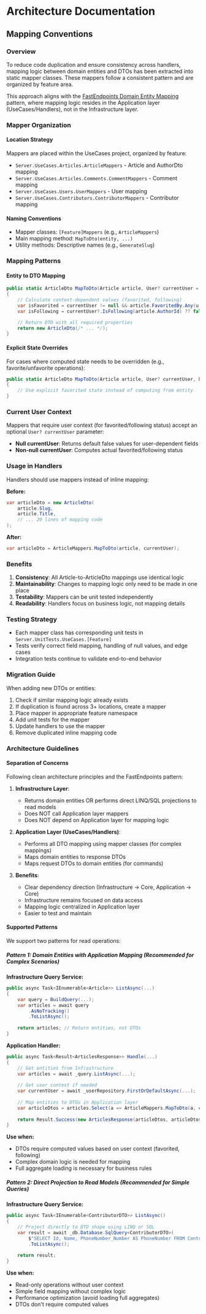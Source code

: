 # Architecture Documentation

## Mapping Conventions

### Overview
To reduce code duplication and ensure consistency across handlers, mapping logic between domain entities and DTOs has been extracted into static mapper classes. These mappers follow a consistent pattern and are organized by feature area.

This approach aligns with the [FastEndpoints Domain Entity Mapping](https://fast-endpoints.com/docs/domain-entity-mapping) pattern, where mapping logic resides in the Application layer (UseCases/Handlers), not in the Infrastructure layer.

### Mapper Organization

#### Location Strategy
Mappers are placed within the UseCases project, organized by feature:
- `Server.UseCases.Articles.ArticleMappers` - Article and AuthorDto mapping
- `Server.UseCases.Articles.Comments.CommentMappers` - Comment mapping  
- `Server.UseCases.Users.UserMappers` - User mapping
- `Server.UseCases.Contributors.ContributorMappers` - Contributor mapping

#### Naming Conventions
- Mapper classes: `[Feature]Mappers` (e.g., `ArticleMappers`)
- Main mapping method: `MapToDto(entity, ...)`
- Utility methods: Descriptive names (e.g., `GenerateSlug`)

### Mapping Patterns

#### Entity to DTO Mapping
```csharp
public static ArticleDto MapToDto(Article article, User? currentUser = null)
{
    // Calculate context-dependent values (favorited, following)
    var isFavorited = currentUser != null && article.FavoritedBy.Any(u => u.Id == currentUser.Id);
    var isFollowing = currentUser?.IsFollowing(article.AuthorId) ?? false;

    // Return DTO with all required properties
    return new ArticleDto(/* ... */);
}
```

#### Explicit State Overrides
For cases where computed state needs to be overridden (e.g., favorite/unfavorite operations):
```csharp
public static ArticleDto MapToDto(Article article, User? currentUser, bool isFavorited)
{
    // Use explicit favorited state instead of computing from entity
}
```

### Current User Context
Mappers that require user context (for favorited/following status) accept an optional `User? currentUser` parameter:
- **Null currentUser**: Returns default false values for user-dependent fields
- **Non-null currentUser**: Computes actual favorited/following status

### Usage in Handlers
Handlers should use mappers instead of inline mapping:

**Before:**
```csharp
var articleDto = new ArticleDto(
    article.Slug,
    article.Title,
    // ... 20 lines of mapping code
);
```

**After:**
```csharp
var articleDto = ArticleMappers.MapToDto(article, currentUser);
```

### Benefits
1. **Consistency**: All Article-to-ArticleDto mappings use identical logic
2. **Maintainability**: Changes to mapping logic only need to be made in one place
3. **Testability**: Mappers can be unit tested independently
4. **Readability**: Handlers focus on business logic, not mapping details

### Testing Strategy
- Each mapper class has corresponding unit tests in `Server.UnitTests.UseCases.[Feature]`
- Tests verify correct field mapping, handling of null values, and edge cases
- Integration tests continue to validate end-to-end behavior

### Migration Guide
When adding new DTOs or entities:
1. Check if similar mapping logic already exists
2. If duplication is found across 3+ locations, create a mapper
3. Place mapper in appropriate feature namespace
4. Add unit tests for the mapper
5. Update handlers to use the mapper
6. Remove duplicated inline mapping code

### Architecture Guidelines

#### Separation of Concerns
Following clean architecture principles and the FastEndpoints pattern:

1. **Infrastructure Layer**: 
   - Returns domain entities OR performs direct LINQ/SQL projections to read models
   - Does NOT call Application layer mappers
   - Does NOT depend on Application layer for mapping logic

2. **Application Layer (UseCases/Handlers)**:
   - Performs all DTO mapping using mapper classes (for complex mappings)
   - Maps domain entities to response DTOs
   - Maps request DTOs to domain entities (for commands)

3. **Benefits**:
   - Clear dependency direction (Infrastructure → Core, Application → Core)
   - Infrastructure remains focused on data access
   - Mapping logic centralized in Application layer
   - Easier to test and maintain

#### Supported Patterns

We support two patterns for read operations:

##### Pattern 1: Domain Entities with Application Mapping (Recommended for Complex Scenarios)

**Infrastructure Query Service:**
```csharp
public async Task<IEnumerable<Article>> ListAsync(...)
{
    var query = BuildQuery(...);
    var articles = await query
        .AsNoTracking()
        .ToListAsync();
    
    return articles; // Return entities, not DTOs
}
```

**Application Handler:**
```csharp
public async Task<Result<ArticlesResponse>> Handle(...)
{
    // Get entities from Infrastructure
    var articles = await _query.ListAsync(...);
    
    // Get user context if needed
    var currentUser = await _userRepository.FirstOrDefaultAsync(...);
    
    // Map entities to DTOs in Application layer
    var articleDtos = articles.Select(a => ArticleMappers.MapToDto(a, currentUser)).ToList();
    
    return Result.Success(new ArticlesResponse(articleDtos, articleDtos.Count));
}
```

**Use when:**
- DTOs require computed values based on user context (favorited, following)
- Complex domain logic is needed for mapping
- Full aggregate loading is necessary for business rules

##### Pattern 2: Direct Projection to Read Models (Recommended for Simple Queries)

**Infrastructure Query Service:**
```csharp
public async Task<IEnumerable<ContributorDTO>> ListAsync()
{
    // Project directly to DTO shape using LINQ or SQL
    var result = await _db.Database.SqlQuery<ContributorDTO>(
        $"SELECT Id, Name, PhoneNumber_Number AS PhoneNumber FROM Contributors")
        .ToListAsync();
    
    return result;
}
```

**Use when:**
- Read-only operations without user context
- Simple field mapping without complex logic
- Performance optimization (avoid loading full aggregates)
- DTOs don't require computed values